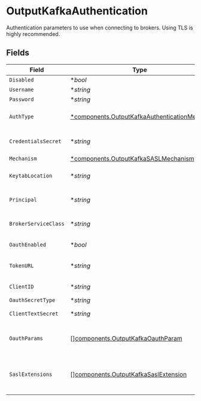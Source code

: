 # OutputKafkaAuthentication

Authentication parameters to use when connecting to brokers. Using TLS is highly recommended.


## Fields

| Field                                                                                                     | Type                                                                                                      | Required                                                                                                  | Description                                                                                               |
| --------------------------------------------------------------------------------------------------------- | --------------------------------------------------------------------------------------------------------- | --------------------------------------------------------------------------------------------------------- | --------------------------------------------------------------------------------------------------------- |
| `Disabled`                                                                                                | **bool*                                                                                                   | :heavy_minus_sign:                                                                                        | N/A                                                                                                       |
| `Username`                                                                                                | **string*                                                                                                 | :heavy_minus_sign:                                                                                        | N/A                                                                                                       |
| `Password`                                                                                                | **string*                                                                                                 | :heavy_minus_sign:                                                                                        | N/A                                                                                                       |
| `AuthType`                                                                                                | [*components.OutputKafkaAuthenticationMethod](../../models/components/outputkafkaauthenticationmethod.md) | :heavy_minus_sign:                                                                                        | Enter credentials directly, or select a stored secret                                                     |
| `CredentialsSecret`                                                                                       | **string*                                                                                                 | :heavy_minus_sign:                                                                                        | Select or create a secret that references your credentials                                                |
| `Mechanism`                                                                                               | [*components.OutputKafkaSASLMechanism](../../models/components/outputkafkasaslmechanism.md)               | :heavy_minus_sign:                                                                                        | N/A                                                                                                       |
| `KeytabLocation`                                                                                          | **string*                                                                                                 | :heavy_minus_sign:                                                                                        | Location of keytab file for authentication principal                                                      |
| `Principal`                                                                                               | **string*                                                                                                 | :heavy_minus_sign:                                                                                        | Authentication principal, such as `kafka_user@example.com`                                                |
| `BrokerServiceClass`                                                                                      | **string*                                                                                                 | :heavy_minus_sign:                                                                                        | Kerberos service class for Kafka brokers, such as `kafka`                                                 |
| `OauthEnabled`                                                                                            | **bool*                                                                                                   | :heavy_minus_sign:                                                                                        | Enable OAuth authentication                                                                               |
| `TokenURL`                                                                                                | **string*                                                                                                 | :heavy_minus_sign:                                                                                        | URL of the token endpoint to use for OAuth authentication                                                 |
| `ClientID`                                                                                                | **string*                                                                                                 | :heavy_minus_sign:                                                                                        | Client ID to use for OAuth authentication                                                                 |
| `OauthSecretType`                                                                                         | **string*                                                                                                 | :heavy_minus_sign:                                                                                        | N/A                                                                                                       |
| `ClientTextSecret`                                                                                        | **string*                                                                                                 | :heavy_minus_sign:                                                                                        | Select or create a stored text secret                                                                     |
| `OauthParams`                                                                                             | [][components.OutputKafkaOauthParam](../../models/components/outputkafkaoauthparam.md)                    | :heavy_minus_sign:                                                                                        | Additional fields to send to the token endpoint, such as scope or audience                                |
| `SaslExtensions`                                                                                          | [][components.OutputKafkaSaslExtension](../../models/components/outputkafkasaslextension.md)              | :heavy_minus_sign:                                                                                        | Additional SASL extension fields, such as Confluent's logicalCluster or identityPoolId                    |